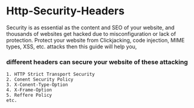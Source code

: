 # Http-Security-Headers

Security is as essential as the content and SEO of your website, and thousands of websites get hacked due to misconfiguration or lack of protection. Protect your website from Clickjacking, code injection, MIME types, XSS, etc. attacks then this guide will help you, 

### different headers can secure your website of these attacking
    1. HTTP Strict Transport Security
    2. Conent Security Policy
    3. X-Conent-Type-Option
    4. X-Frame-Option
    5. Reffere Policy 
    etc.
